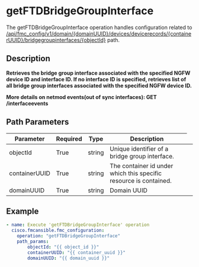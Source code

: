 # getFTDBridgeGroupInterface

The getFTDBridgeGroupInterface operation handles configuration related to [/api/fmc_config/v1/domain/{domainUUID}/devices/devicerecords/{containerUUID}/bridgegroupinterfaces/{objectId}](/paths//api/fmc_config/v1/domain/{domain_uuid}/devices/devicerecords/{container_uuid}/bridgegroupinterfaces/{object_id}.md) path.&nbsp;
## Description
**Retrieves the bridge group interface associated with the specified NGFW device ID and interface ID. If no interface ID is specified, retrieves list of all bridge group interfaces associated with the specified NGFW device ID. <div class="alert alert-warning">More details on netmod events(out of sync interfaces):<b> GET /interfaceevents</b></div>**

## Path Parameters
| Parameter | Required | Type | Description |
| --------- | -------- | ---- | ----------- |
| objectId | True | string <td colspan=3> Unique identifier of a bridge group interface. |
| containerUUID | True | string <td colspan=3> The container id under which this specific resource is contained. |
| domainUUID | True | string <td colspan=3> Domain UUID |

## Example
```yaml
- name: Execute 'getFTDBridgeGroupInterface' operation
  cisco.fmcansible.fmc_configuration:
    operation: "getFTDBridgeGroupInterface"
    path_params:
        objectId: "{{ object_id }}"
        containerUUID: "{{ container_uuid }}"
        domainUUID: "{{ domain_uuid }}"

```